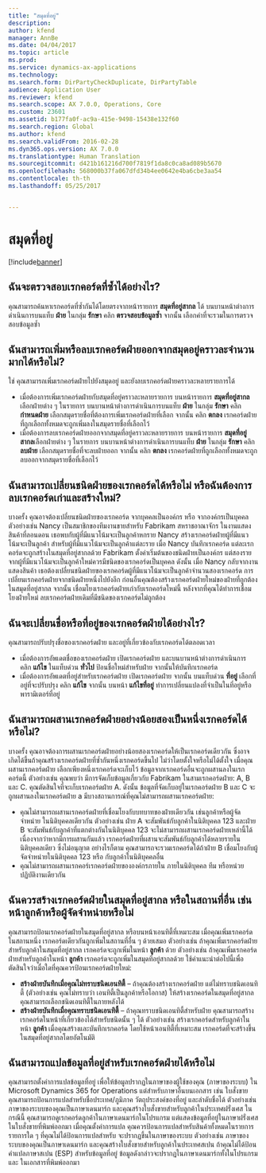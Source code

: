```yaml
---
title: "สมุดที่อยู่"
description: 
author: kfend
manager: AnnBe
ms.date: 04/04/2017
ms.topic: article
ms.prod: 
ms.service: dynamics-ax-applications
ms.technology: 
ms.search.form: DirPartyCheckDuplicate, DirPartyTable
audience: Application User
ms.reviewer: kfend
ms.search.scope: AX 7.0.0, Operations, Core
ms.custom: 23601
ms.assetid: b177fa0f-ac9a-415e-9498-15438e132f60
ms.search.region: Global
ms.author: kfend
ms.search.validFrom: 2016-02-28
ms.dyn365.ops.version: AX 7.0.0
ms.translationtype: Human Translation
ms.sourcegitcommit: d421b161216d700f7819f1da8c0ca8ad089b5670
ms.openlocfilehash: 568000b37fa067dfd34b4ee0642e4ba6cbe3aa54
ms.contentlocale: th-th
ms.lasthandoff: 05/25/2017


---
```


# <a name="address-books"></a>สมุดที่อยู่

[!include[banner](../includes/banner.md)]




<a name="how-do-i-check-for-duplicate-records"></a>ฉันจะตรวจสอบเรกคอร์ดที่ซ้ำได้อย่างไร?
-------------------------------------

คุณสามารถค้นหาเรกคอร์ดที่ซ้ำกันได้โดยตรงจากหน้ารายการ **สมุดที่อยู่สากล** ได้ บนบานหน้าต่างการดำเนินการบนแท็บ **ฝ่าย** ในกลุ่ม **รักษา** คลิก **ตรวจสอบข้อมูลซ้ำ** จากนั้น เลือกค่าที่จะรวมในการตรวจสอบข้อมูลซ้ำ

## <a name="can-i-bulk-add-or-delete-party-records-from-an-address-book"></a>ฉันสามารถเพิ่มหรือลบเรกคอร์ดฝ่ายออกจากสมุดอยู่คราวละจำนวนมากได้หรือไม่?
ใช่ คุณสามารถเพิ่มเรกคอร์ดฝ่ายไปยังสมุดอยู่ และยังลบเรกคอร์ดฝ่ายคราวละหลายรายการได้

-   เมื่อต้องการเพิ่มเรกคอร์ดฝ่ายกับสมุดที่อยู่คราวละหลายรายการ บนหน้ารายการ **สมุดที่อยู่สากล**เลือกฝ่ายต่าง ๆ ในรายการ บนบานหน้าต่างการดำเนินการบนแท็บ **ฝ่าย** ในกลุ่ม **รักษา** คลิก **กำหนดฝ่าย** เลือกสมุดรายชื่อที่ต้องการเพิ่มเรกคอร์ดฝ่ายที่เลือก จากนั้น คลิก **ตกลง** เรกคอร์ดฝ่ายที่ถูกเลือกทั้งหมดจะถูกเพิ่มลงในสมุดรายชื่อที่เลือกไว้
-   เมื่อต้องการลบเรกคอร์ดฝ่ายออกจากสมุดที่อยู่คราวละหลายรายการ บนหน้ารายการ **สมุดที่อยู่สากล**เลือกฝ่ายต่าง ๆ ในรายการ บนบานหน้าต่างการดำเนินการบนแท็บ **ฝ่าย** ในกลุ่ม **รักษา** คลิก **ลบฝ่าย** เลือกสมุดรายชื่อที่จะลบฝ่ายออก จากนั้น คลิก **ตกลง** เรกคอร์ดฝ่ายที่ถูกเลือกทั้งหมดจะถูกลบออกจากสมุดรายชื่อที่เลือกไว้

## <a name="can-i-change-the-party-type-of-a-record-or-do-i-have-to-delete-the-old-record-and-create-a-new-one"></a>ฉันสามารถเปลี่ยนชนิดฝ่ายของเรกคอร์ดได้หรือไม่ หรือฉันต้องการลบเรกคอร์ดเก่าและสร้างใหม่?
บางครั้ง คุณอาจต้องเปลี่ยนชนิดฝ่ายของเรกคอร์ด จากบุคคลเป็นองค์กร หรือ จากองค์กรเป็นบุคคล ตัวอย่างเช่น Nancy เป็นสมาชิกของทีมงานขายสำหรับ Fabrikam สหราชอาณาจักร ในงานแสดงสินค้าที่ลอนดอน เธอพบกับผู้ที่มีแนวโน้มจะเป็นลูกค้าหกราย Nancy สร้างเรกคอร์ดฝ่ายผู้ที่มีแนวโน้มจะเป็นลูกค้า สำหรับผู้ที่มีแนวโน้มจะเป็นลูกค้าแต่ละราย เมื่อ Nancy บันทึกเรกคอร์ด แต่ละเรกคอร์ดจะถูกสร้างในสมุดที่อยู่สากลด้วย Fabrikam ตั้งค่าเริ่มต้นของชนิดฝ่ายเป็นองค์กร แต่สองรายจากผู้ที่มีแนวโน้มจะเป็นลูกค้าใหม่ควรมีชนิดของเรกคอร์ดเป็นบุคคล ดังนั้น เมื่อ Nancy กลับจากงานแสดงสินค้า เธอต้องเปลี่ยนชนิดฝ่ายของเรกคอร์ดผู้ที่มีแนวโน้มจะเป็นลูกค้าจำนวนสองเรกคอร์ด การเปลี่ยนเรกคอร์ดฝ่ายจากชนิดฝ่ายหนึ่งไปยังอีก ก่อนอื่นคุณต้องสร้างเรกคอร์ดฝ่ายใหม่ของฝ่ายที่ถูกต้องในสมุดที่อยู่สากล จากนั้น เชื่อมโยงเรกคอร์ดฝ่ายเก่ากับเรกคอร์ดใหม่นี้ หลังจากที่คุณได้ทำการเชื่อมโยงฝ่ายใหม่ ลบเรกคอร์ดฝ่ายเดิมที่มีชนิดของเรกคอร์ดไม่ถูกต้อง

## <a name="how-do-i-change-the-name-or-address-of-a-party-record"></a>ฉันจะเปลี่ยนชื่อหรือที่อยู่ของเรกคอร์ดฝ่ายได้อย่างไร?
คุณสามารถปรับปรุงชื่อของเรกคอร์ดฝ่าย และอยู่ที่เกี่ยวข้องกับเรกคอร์ดได้ตลอดเวลา

-   เมื่อต้องการอัพเดตชื่อของเรกคอร์ดฝ่าย เปิดเรกคอร์ดฝ่าย และบนบานหน้าต่างการดำเนินการ คลิก **แก้ไข** ในแท็บด่วน **ทั่วไป** ป้อนชื่อใหม่สำหรับฝ่าย จากนั้นให้บันทึกเรกคอร์ด
-   เมื่อต้องการอัพเดตที่อยู่สำหรับเรกคอร์ดฝ่าย เปิดเรกคอร์ดฝ่าย จากนั้น บนแท็บด่วน **ที่อยู่** เลือกที่อยู่ที่จะปรับปรุง คลิก **แก้ไข** จากนั้น บนหน้า **แก้ไขที่อยู่** ทำการเปลี่ยนแปลงที่จำเป็นในที่อยู่หรือพารามิเตอร์ที่อยู่

## <a name="can-i-merge-two-or-more-party-records-into-one-record"></a>ฉันสามารถผสานเรกคอร์ดฝ่ายอย่างน้อยสองเป็นหนึ่งเรกคอร์ดได้หรือไม่?
บางครั้ง คุณอาจต้องการผสานเรกคอร์ดฝ่ายอย่างน้อยสองเรกคอร์ดให้เป็นเรกคอร์ดเดียวกัน ซึ่งอาจเกิดได้ขึ้นถ้าคุณสร้างเรกคอร์ดฝ่ายที่ซ้ำกันหนึ่งเรกคอร์ดขึ้นไป ไม่ว่าโดยตั้งใจหรือไม่ได้ตั้งใจ เมื่อคุณผสานเรกคอร์ดฝ่าย เลือกเพียงหนึ่งเรกคอร์ดจะเก็บไว้ ข้อมูลจากเรกคอร์ดอื่นจะถูกผสานลงในเรกคอร์ดนี้ ตัวอย่างเช่น คุณพบว่า มีการจัดเก็บข้อมูลเกี่ยวกับ Fabrikam ในสามเรกคอร์ดฝ่าย: A, B และ C. คุณตัดสินใจที่จะเก็บเรกคอร์ดฝ่าย A. ดังนั้น ข้อมูลที่จัดเก็บอยู่ในเรกคอร์ดฝ่าย B และ C จะถูกผสานลงในเรกคอร์ดฝ่าย a มีบางสถานการณ์ที่คุณไม่สามารถผสานเรกคอร์ดฝ่าย:

-   คุณไม่สามารถผสานเรกคอร์ดฝ่ายที่เชื่อมโยงกับบทบาทของฝ่ายเดียวกัน เช่นลูกค้าหรือผู้จัดจำหน่าย ในนิติบุคคลเดียวกัน ตัวอย่างเช่น ฝ่าย A จะสัมพันธ์กับลูกค้าในนิติบุคคล 123 และฝ่าย B จะสัมพันธ์กับลูกค้าที่แตกต่างกันในนิติบุคคล 123 จะไม่สามารถผสานเรกคอร์ดฝ่ายเหล่านี้ได้ เนื่องจากว่าหากมีการผสานกันแล้ว เรกคอร์ดฝ่ายที่ผสานจะสัมพันธ์กับลูกค้าได้หลายรายในนิติบุคคลเดียว ซึ่งไม่อนุญาต อย่างไรก็ตาม คุณสามารถจะรวมเรกคอร์ดได้ถ้าฝ่าย B เชื่อมโยงกับผู้จัดจำหน่ายในนิติบุคคล 123 หรือ กับลูกค้าในนิติบุคคลอื่น
-   คุณไม่สามารถผสานเรกคอร์เรกคอร์ดฝ่ายขององค์กรภายใน ภายในนิติบุคคล ทีม หรือหน่วยปฏิบัติงานเดียวกัน

## <a name="should-i-create-a-party-record-in-the-global-address-book-or-in-another-place-such-as-the-customer-or-vendor-page"></a>ฉันควรสร้างเรกคอร์ดฝ่ายในสมุดที่อยู่สากล หรือในสถานที่อื่น เช่นหน้าลูกค้าหรือผู้จัดจำหน่ายหรือไม่
คุณสามารถป้อนเรกคอร์ดฝ่ายในสมุดที่อยู่สากล หรือบนหน้าเอนทิตี้ที่เหมาะสม เมื่อคุณเพิ่มเรกคอร์ดในสถานหนึ่ง เรกคอร์ดเดียวกันถูกเพิ่มในสถานที่อื่น ๆ ด้วยเสมอ ตัวอย่างเช่น ถ้าคุณเพิ่มเรกคอร์ดฝ่ายสำหรับลูกค้าในสมุดที่อยู่สากล เรกคอร์ดจะถูกเพิ่มในหน้า **ลูกค้า** ด้วย ตัวอย่างเช่น ถ้าคุณเพิ่มเรกคอร์ดฝ่ายสำหรับลูกค้าในหน้า **ลูกค้า** เรกคอร์ดจะถูกเพิ่มในสมุดที่อยู่สากลด้วย ใช้คำแนะนำต่อไปนี้เพื่อตัดสินใจว่าเมื่อใดที่คุณควรป้อนเรกคอร์ดฝ่ายใหม่:

-   **สร้างฝ่ายบันทึกเมื่อคุณไม่ทราบชนิดเอนทิตี้** – ถ้าคุณต้องสร้างเรกคอร์ดฝ่าย แต่ไม่ทราบชนิดเอนทิตี้ (ตัวอย่างเช่น คุณไม่ทราบว่า เอนทิตี้เป็นลูกค้าหรือโอกาส) ให้สร้างเรกคอร์ดในสมุดที่อยู่สากล คุณสามารถเลือกชนิดเอนทิตี้ในภายหลังได้
-   **สร้างฝ่ายบันทึกเมื่อคุณทราบชนิดเอนทิตี้** – ถ้าคุณทราบชนิดเอนทิตี้สำหรับฝ่าย คุณสามารถสร้างเรกคอร์ดในหน้าที่เกี่ยวข้องได้สำหรับชนิดนั้น ๆ ได้ ตัวอย่างเช่น สร้างเรกคอร์ดสำหรับลูกค้าในหน้า **ลูกค้า** เมื่อคุณสร้างและบันทึกเรกคอร์ด โดยใช้หน้าเอนทิตี้ที่เหมาะสม เรกคอร์ดที่จะสร้างขึ้นในสมุดที่อยู่สากลโดยอัตโนมัติ

## <a name="can-i-translate-address-information-for-party-records"></a>ฉันสามารถแปลข้อมูลที่อยู่สำหรับเรกคอร์ดฝ่ายได้หรือไม่
คุณสามารถตั้งค่าการแปลข้อมูลที่อยู่ เพื่อให้ข้อมูลปรากฏในภาษาของผู้ใช้ของคุณ (ภาษาของระบบ) ใน Microsoft Dynamics 365 for Operations แต่สำหรับภาษาอื่นบนเอกสาร เช่น ใบสั่งขาย คุณสามารถป้อนการแปลสำหรับชื่อประเทศ/ภูมิภาค วัตถุประสงค์ของที่อยู่ และลำดับชื่อได้ ตัวอย่างเช่น ภาษาของระบบของคุณเป็นภาษาเดนมาร์ก และคุณสร้างใบสั่งขายสำหรับลูกค้าในประเทศฝรั่งเศส ในกรณีนี้ คุณสามารถดูเรกคอร์ดลูกค้าในภาษาเดนมาร์กในโปรแกรม แต่แสดงข้อมูลที่อยู่ในภาษาฝรั่งเศสในใบสั่งขายที่พิมพ์ออกมา เมื่อคุณตั้งค่าการแปล คุณควรป้อนการแปลสำหรับสินค้าทั้งหมดในรายการ รายการใด ๆ ที่คุณไม่ได้ป้อนการแปลสำหรับ จะปรากฏขึ้นในภาษาของระบบ ตัวอย่างเช่น ภาษาของระบบของคุณเป็นภาษาเดนมาร์ก และคุณสร้างใบสั่งขายสำหรับลูกค้าในประเทศสเปน ถ้าคุณไม่ได้ป้อนคำแปลภาษาสเปน (ESP) สำหรับข้อมูลที่อยู่ ข้อมูลดังกล่าวจะปรากฏในภาษาเดนมาร์กทั้งในโปรแกรมและ ในเอกสารที่พิมพ์ออกมา




